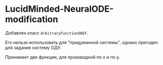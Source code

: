 # LucidMinded-NeuralODE-modification

Добавлен класс ```ArbitraryFunctionODEF```.

Его нельзя использовать для "придуманной системы", однако пригоден для задания систему ОДУ.

Принимает две функции, для производной по x и по y.
